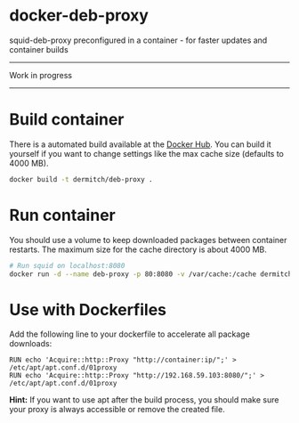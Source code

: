 docker-deb-proxy
================

squid-deb-proxy preconfigured in a container - for faster updates and container builds

****************
Work in progress
****************

# Build container

There is a automated build available at the [Docker Hub](). You can build it yourself if you want to change settings like the max cache size (defaults to 4000 MB).

```bash
docker build -t dermitch/deb-proxy .
```

# Run container

You should use a volume to keep downloaded packages between container restarts. The maximum size for the cache directory is about 4000 MB.

```bash
# Run squid on localhost:8080
docker run -d --name deb-proxy -p 80:8080 -v /var/cache:/cache dermitch/deb-proxy
```

# Use with Dockerfiles

Add the following line to your dockerfile to accelerate all package downloads:

```
RUN echo 'Acquire::http::Proxy "http://container:ip/";' > /etc/apt/apt.conf.d/01proxy
RUN echo 'Acquire::http::Proxy "http://192.168.59.103:8080/";' > /etc/apt/apt.conf.d/01proxy
```

**Hint:** If you want to use apt after the build process, you should make sure your proxy is always accessible or remove the created file.
